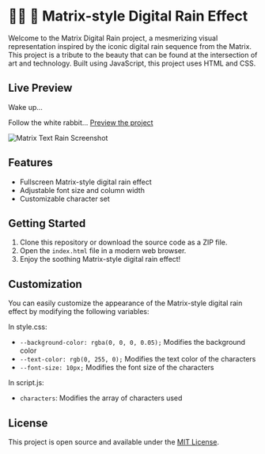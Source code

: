 # 👨‍💻 🐇 Matrix-style Digital Rain Effect

Welcome to the Matrix Digital Rain project, a mesmerizing visual representation inspired by the iconic digital rain sequence from the Matrix. This project is a tribute to the beauty that can be found at the intersection of art and technology. Built using JavaScript, this project uses HTML and CSS.

## Live Preview

Wake up...

Follow the white rabbit... [Preview the project](<https://matrix-digital-rain.vercel.app>)

![Matrix Text Rain Screenshot](matrix-digital-rain.gif)

## Features

- Fullscreen Matrix-style digital rain effect
- Adjustable font size and column width
- Customizable character set

## Getting Started

1. Clone this repository or download the source code as a ZIP file.
2. Open the `index.html` file in a modern web browser.
3. Enjoy the soothing Matrix-style digital rain effect!

## Customization

You can easily customize the appearance of the Matrix-style digital rain effect by modifying the following variables:

In style.css:
- `--background-color: rgba(0, 0, 0, 0.05);` Modifies the background color
- `--text-color: rgb(0, 255, 0);` Modifies the text color of the characters
- `--font-size: 10px;` Modifies the font size of the characters

In script.js:
- `characters`: Modifies the array of characters used

## License

This project is open source and available under the [MIT License](LICENSE).

